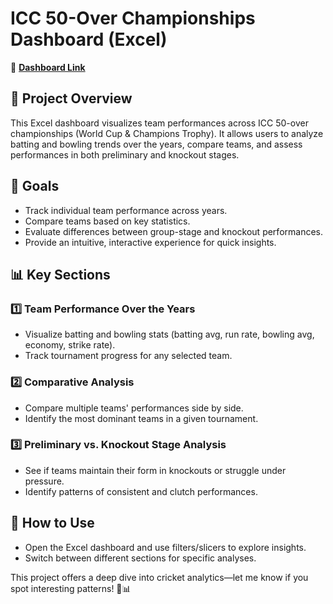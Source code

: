 # ICC 50-Over Championships Dashboard (Excel)

🔗 **[Dashboard Link](https://1drv.ms/x/c/b1293f1ec2b7a92a/EQ9AmCL9OPBErMR2MBAGFQ4BfAfJHmjoAwO3SzsyJWouDA?e=lHjIFF)**
## 📌 Project Overview
This Excel dashboard visualizes team performances across ICC 50-over championships (World Cup & Champions Trophy). It allows users to analyze batting and bowling trends over the years, compare teams, and assess performances in both preliminary and knockout stages.

## 🎯 Goals
- Track individual team performance across years.
- Compare teams based on key statistics.
- Evaluate differences between group-stage and knockout performances.
- Provide an intuitive, interactive experience for quick insights.

## 📊 Key Sections
### 1️⃣ Team Performance Over the Years
   - Visualize batting and bowling stats (batting avg, run rate, bowling avg, economy, strike rate).
   - Track tournament progress for any selected team.

### 2️⃣ Comparative Analysis
   - Compare multiple teams' performances side by side.
   - Identify the most dominant teams in a given tournament.

### 3️⃣ Preliminary vs. Knockout Stage Analysis
   - See if teams maintain their form in knockouts or struggle under pressure.
   - Identify patterns of consistent and clutch performances.

## 📂 How to Use
- Open the Excel dashboard and use filters/slicers to explore insights.
- Switch between different sections for specific analyses.

This project offers a deep dive into cricket analytics—let me know if you spot interesting patterns! 🏏📊
